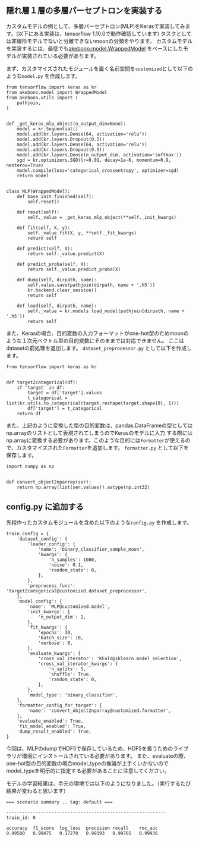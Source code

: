 ## 隠れ層１層の多層パーセプトロンを実装する

カスタムモデルの例として、多層パーセプトロン(MLP)をKerasで実装してみます。(以下にある実装は、tensorflow 1.10.0で動作確認しています)
タスクとしては非線形モデルでないと分離できないmoonの分類をやります。
カスタムモデルを実装するには、最低でも[akebono.model.WrappedModel](/sphinxapidocs/index.html#akebono.model.WrappedModel) をベースにしたモデルが実装されている必要があります。

まず、カスタマイズされたモジュールを置く名前空間を`customized`として以下のような`model.py` を作成します。

```
from tensorflow import keras as kr
from akebono.model import WrappedModel
from akebono.utils import (
    pathjoin,
)


def _get_keras_mlp_object(n_output_dim=None):
    model = kr.Sequential()
    model.add(kr.layers.Dense(64, activation='relu'))
    model.add(kr.layers.Dropout(0.5))
    model.add(kr.layers.Dense(64, activation='relu'))
    model.add(kr.layers.Dropout(0.5))
    model.add(kr.layers.Dense(n_output_dim, activation='softmax'))
    sgd = kr.optimizers.SGD(lr=0.01, decay=1e-6, momentum=0.9, nesterov=True)
    model.compile(loss='categorical_crossentropy', optimizer=sgd)
    return model


class MLP(WrappedModel):
    def base_init_finished(self):
        self.reset()

    def reset(self):
        self._value = _get_keras_mlp_object(**self._init_kwargs)

    def fit(self, X, y):
        self._value.fit(X, y, **self._fit_kwargs)
        return self

    def predict(self, X):
        return self._value.predict(X)

    def predict_proba(self, X):
        return self._value.predict_proba(X)

    def dump(self, dirpath, name):
        self.value.save(pathjoin(dirpath, name + '.h5'))
        kr.backend.clear_session()
        return self

    def load(self, dirpath, name):
        self._value = kr.models.load_model(pathjoin(dirpath, name + '.h5'))
        return self
```

また、Kerasの場合、目的変数の入力フォーマットがone-hot型のためmoonのような１次元ベクトル型の目的変数にそのままでは対応できません。
ここはdatasetの前処理を追加します。 `dataset_preprocessor.py` として以下を作成します。

```
from tensorflow import keras as kr


def target2categorical(df):
    if 'target' in df:
        target = df['target'].values
        t_categorical = list(kr.utils.to_categorical(target.reshape(target.shape[0], 1)))
        df['target'] = t_categorical
    return df
```

また、上記のように変換した型の目的変数は、pandas.DataFrameの型としてはnp.arrayのリストとして表現されてしまうのでKerasのモデルに入力
する際にはnp.arrayに変換する必要があります。このような目的には`Formatter`が使えるので、カスタマイズされた`Formatter`を追加します。
`formatter.py` として以下を保存します。

```
import numpy as np


def convert_object2nparray(ser):
    return np.array(list(ser.values)).astype(np.int32)
```

## config.py に追加する

先程作ったカスタムモジュールを含めた以下のような`config.py` を作成します。

```
train_config = {
    'dataset_config': {
        'loader_config': {
            'name': 'binary_classifier_sample_moon',
            'kwargs': {
                'n_samples': 1000,
                'noise': 0.1,
                'random_state': 0,
            },
        },
        'preprocess_func': 'target2categorical@customized.dataset_preprocessor',
    },
    'model_config': {
        'name': 'MLP@customized.model',
        'init_kwargs': {
            'n_output_dim': 2,
        },
        'fit_kwargs': {
            'epochs': 30,
            'batch_size': 10,
            'verbose': 0,
        },
        'evaluate_kwargs': {
            'cross_val_iterator': 'KFold@sklearn.model_selection',
            'cross_val_iterator_kwargs': {
                'n_splits': 5,
                'shuffle': True,
                'random_state': 0,
            },
        },
        'model_type': 'binary_classifier',
    },
    'formatter_config_for_target': {
        'name': 'convert_object2nparray@customized.formatter',
    },
    'evaluate_enabled': True,
    'fit_model_enabled': True,
    'dump_result_enabled': True,
}
```

今回は、MLPのdumpでHDF5で保存しているため、HDF5を扱うためのライブラリが環境にインストールされている必要があります。
また、evaluateの際、one-hot型の目的変数の場合model_typeの推論が上手くいかないのでmodel_typeを明示的に指定する必要があることに注意してください。

モデルの学習結果は、手元の環境では以下のようになりました。（実行するたび結果が変わると思います）

```
=== scenario summary .. tag: default ===

------------------------------------------------------------
train_id: 0

accuracy  f1_score  log_loss  precision recall    roc_auc  
0.99500   0.99475   0.17270   0.99193   0.99765   0.99936  
```
